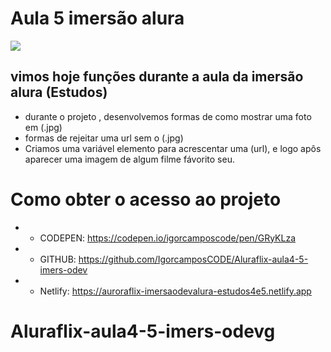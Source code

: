 # Aula 5 imersão alura

<img src="https://i.pinimg.com/564x/a6/ba/1b/a6ba1bd2b2b9f34baae1242b77fd3c2c.jpg">

## vimos hoje funções durante a aula da imersão alura (Estudos)
 
* durante o projeto , desenvolvemos formas de como mostrar uma foto em (.jpg) 
* formas de rejeitar uma url sem o (.jpg)
* Criamos uma variável elemento para acrescentar uma (url), e logo apôs aparecer uma imagem de algum filme fávorito seu.

# Como obter o acesso ao projeto 

* * CODEPEN: https://codepen.io/igorcamposcode/pen/GRyKLza
* * GITHUB: https://github.com/IgorcamposCODE/Aluraflix-aula4-5-imers-odev
* * Netlify: https://auroraflix-imersaodevalura-estudos4e5.netlify.app
 

# Aluraflix-aula4-5-imers-odevg
